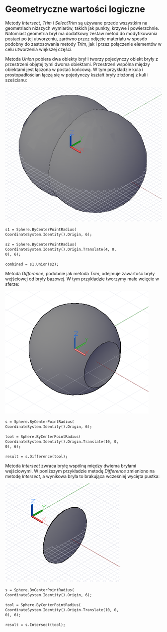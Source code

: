 

# Geometryczne wartości logiczne

Metody *Intersect*, *Trim* i *SelectTrim* są używane przede wszystkim na geometriach niższych wymiarów, takich jak punkty, krzywe i powierzchnie. Natomiast geometria brył ma dodatkowy zestaw metod do modyfikowania postaci po jej utworzeniu, zarówno przez odjęcie materiału w sposób podobny do zastosowania metody *Trim*, jak i przez połączenie elementów w celu utworzenia większej części.

Metoda *Union* pobiera dwa obiekty brył i tworzy pojedynczy obiekt bryły z przestrzeni objętej tymi dwoma obiektami. Przestrzeń wspólna między obiektami jest łączona w postać końcową. W tym przykładzie kula i prostopadłościan łączą się w pojedynczy kształt bryły złożonej z kuli i sześcianu:

![](images/12-9/GeometricBooleans_01.png)

```
s1 = Sphere.ByCenterPointRadius(
CoordinateSystem.Identity().Origin, 6);

s2 = Sphere.ByCenterPointRadius(
CoordinateSystem.Identity().Origin.Translate(4, 0,
0), 6);

combined = s1.Union(s2);
```

Metoda *Difference*, podobnie jak metoda *Trim*, odejmuje zawartość bryły wejściowej od bryły bazowej. W tym przykładzie tworzymy małe wcięcie w sferze:

![](images/12-9/GeometricBooleans_02.png)

```
s = Sphere.ByCenterPointRadius(
CoordinateSystem.Identity().Origin, 6);

tool = Sphere.ByCenterPointRadius(
CoordinateSystem.Identity().Origin.Translate(10, 0,
0), 6);

result = s.Difference(tool);
```

Metoda *Intersect* zwraca bryłę wspólną między dwiema bryłami wejściowymi. W poniższym przykładzie metodę *Difference* zmieniono na metodę *Intersect*, a wynikowa bryła to brakująca wcześniej wycięta pustka:

![](images/12-9/GeometricBooleans_03.png)

```
s = Sphere.ByCenterPointRadius(
CoordinateSystem.Identity().Origin, 6);

tool = Sphere.ByCenterPointRadius(
CoordinateSystem.Identity().Origin.Translate(10, 0,
0), 6);

result = s.Intersect(tool);
```

